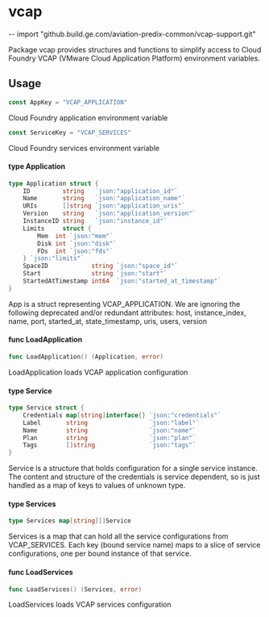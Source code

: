 # vcap
--
    import "github.build.ge.com/aviation-predix-common/vcap-support.git"

Package vcap provides structures and functions to simplify access to Cloud
Foundry VCAP (VMware Cloud Application Platform) environment variables.

## Usage

```go
const AppKey = "VCAP_APPLICATION"
```
Cloud Foundry application environment variable

```go
const ServiceKey = "VCAP_SERVICES"
```
Cloud Foundry services environment variable

#### type Application

```go
type Application struct {
	ID         string   `json:"application_id"`
	Name       string   `json:"application_name"`
	URIs       []string `json:"application_uris"`
	Version    string   `json:"application_version"`
	InstanceID string   `json:"instance_id"`
	Limits     struct {
		Mem  int `json:"mem"`
		Disk int `json:"disk"`
		FDs  int `json:"fds"`
	} `json:"limits"`
	SpaceID            string `json:"space_id"`
	Start              string `json:"start"`
	StartedAtTimestamp int64  `json:"started_at_timestamp"`
}
```

App is a struct representing VCAP_APPLICATION. We are ignoring the following
deprecated and/or redundant attributes: host, instance_index, name, port,
started_at, state_timestamp, uris, users, version

#### func  LoadApplication

```go
func LoadApplication() (Application, error)
```
LoadApplication loads VCAP application configuration

#### type Service

```go
type Service struct {
	Credentials map[string]interface{} `json:"credentials"`
	Label       string                 `json:"label"`
	Name        string                 `json:"name"`
	Plan        string                 `json:"plan"`
	Tags        []string               `json:"tags"`
}
```

Service is a structure that holds configuration for a single service instance.
The content and structure of the credentials is service dependent, so is just
handled as a map of keys to values of unknown type.

#### type Services

```go
type Services map[string][]Service
```

Services is a map that can hold all the service configurations from
VCAP_SERVICES. Each key (bound service name) maps to a slice of service
configurations, one per bound instance of that service.

#### func  LoadServices

```go
func LoadServices() (Services, error)
```
LoadServices loads VCAP services configuration
